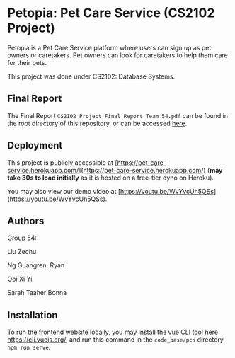 # Petopia: Pet Care Service (CS2102 Project)

Petopia is a Pet Care Service platform where users can sign up as pet owners or caretakers. Pet owners can look for caretakers to help them care for their pets.

This project was done under CS2102: Database Systems.

## Final Report
The Final Report `CS2102 Project Final Report Team 54.pdf` can be found in the root directory of this repository, or can be accessed [here](https://github.com/NUS-CS2102-Database-Systems/CS2102_2021_S1_54/blob/master/CS2102%20Project%20Final%20Report%20Team%2054.pdf).

## Deployment
This project is publicly accessible at [https://pet-care-service.herokuapp.com/](https://pet-care-service.herokuapp.com/) (**may take 30s to load initially** as it is hosted on a free-tier dyno on Heroku).

You may also view our demo video at [https://youtu.be/WvYvcUh5QSs](https://youtu.be/WvYvcUh5QSs).

## Authors

Group 54:

Liu Zechu

Ng Guangren, Ryan

Ooi Xi Yi

Sarah Taaher Bonna

## Installation 
To run the frontend website locally, you may install the vue CLI tool here https://cli.vuejs.org/,
and run this command in the `code_base/pcs` directory `npm run serve`.
